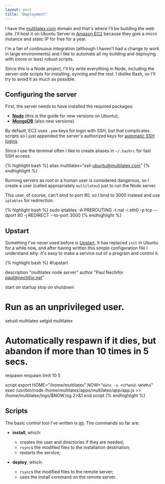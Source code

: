 ```yaml
---
layout: post
title: "Deployment"
---
```


I have the [multilatex.com][multilatex] domain and that's where I'll be building
the web site. I'll host it on Ubuntu Server in [Amazon EC2][ec2] because they
give a micro instance and static IP for free for a year.

I'm a fan of continuous integration (although I haven't had a change to work in
large environments) and I like to automate all my building and deploying with
(more or less) robust scripts.

Since this is a Node project, I'll try write everything in Node, including the
server-side scripts for installing, syncing and the rest. I dislike Bash, so
I'll try to avoid it as much as possible.

## Configuring the server

First, the server needs to have installed the required packages:

* **[Node][node]** (this is the guide for new versions on Ubuntu);
* **[MongoDB][mongodb]** (also new versions).

By default, EC2 uses `.pem` keys for login with SSH, but that complicates
scripts so I just appended the server's authorized keys for [automatic SSH
logins][sshpass].

Since I use the terminal often I like to create aliases in `~/.bashrc` for fast
SSH access:

{% highlight bash %}
alias multilatex="ssh ubuntu@multilatex.com" 
{% endhighlight %}

Running servers as root or a human user is considered dangerous, so I create a
user (called appropriately `multilatex`) just to run the Node server.

This user, of course, can't bind to port 80, so I bind to 3000 instead and use
`iptables` for redirection.

{% highlight bash %}
sudo iptables -A PREROUTING -t nat -i eth0 -p tcp --dport 80 -j REDIRECT --to-port 3000
{% endhighlight %}

## Upstart

Something I've never used before is [Upstart][upstart]. It has replaced `init`
in Ubuntu for a while now, and after having written this simple configuration
file I understand why: it's easy to make a service out of a program and control
it.

{% highlight bash %}
#!upstart

description "multilatex node server"
author "Paul Nechifor <paul@nechifor.net>"

start on startup
stop on shutdown

# Run as an unprivileged user.
setuid multilatex
setgid multilatex

# Automatically respawn if it dies, but abandon if more than 10 times in 5 secs.
respawn
respawn limit 10 5

script
    export HOME="/home/multilatex"
    NOW="`date -u +%Y%m%d-%H%M%S`"
    exec /usr/bin/node /home/multilatex/apps/multilatex/app/app.js >> /home/multilatex/logs/$NOW.log 2>&1 
end script
{% endhighlight %}

## Scripts

The basic control tool I've written is [ml][ml]. The commands so far are:

* **install**, which:
  * creates the user and directories if they are needed;
  * `rsync`s the modified files to the installation destination;
  * restarts the service;

* **deploy**, which:
  * `rsync`s the modified files to the remote server;
  * uses the install command on the remote server.  

[multilatex]: http://multilatex.com
[ec2]: http://en.wikipedia.org/wiki/Amazon_Elastic_Compute_Cloud
[node]: https://github.com/joyent/node/wiki/Installing-Node.js-via-package-manager#ubuntu-mint-elementary-os
[mongodb]: http://docs.mongodb.org/manual/tutorial/install-mongodb-on-ubuntu/#install-mongodb
[sshpass]: http://www.linuxproblem.org/art_9.html
[upstart]: http://en.wikipedia.org/wiki/Upstart
[ml]: https://github.com/paul-nechifor/multilatex/blob/master/tools/ml
